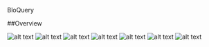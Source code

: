 BloQuery

##Overview

![alt text](https://i.gyazo.com/1108b63265ada238270f7ae06385026f.png)
![alt text](https://i.gyazo.com/9d102ddffdd3140fdc2218d7a0aaefea.png)
![alt text](https://i.gyazo.com/d2f72232856883c977a1487d1880aca4.png)
![alt text](https://i.gyazo.com/8f3673ff6992d3ab1cc191f446aee641.png)
![alt text](https://i.gyazo.com/e67ddeeba3c5737e517fa056890458b8.png)
![alt text]()
![alt text](https://i.gyazo.com/da0184916905c615100bb385b979875e.png)
